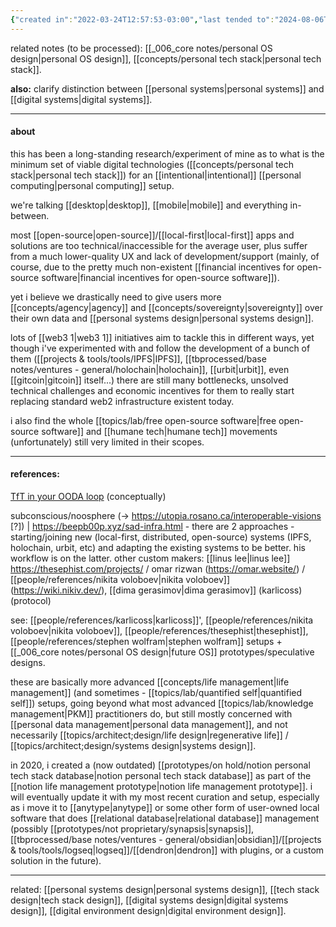 ```yaml
---
{"created in":"2022-03-24T12:57:53-03:00","last tended to":"2024-08-06T16:14:30-03:00","aliases":["minimum viable intentional tech stack setup","minimum viable intentional personal operations setup","intentional digital systems setup","minimum viable intentional digital setup","self-management tech setup","minimum viable intentional personal systems setup"],"tags":["experiment","🌿","design","lab"],"dg-publish":true,"permalink":"/experiments/minimum-viable-intentional-personal-systems-setup/","dgPassFrontmatter":true,"created":"2022-03-24T12:57:53.053-03:00","updated":"2024-08-06T16:14:31.530-03:00"}
---
```


related notes (to be processed): [[_006_core notes/personal OS design\|personal OS design]], [[concepts/personal tech stack\|personal tech stack]].

**also:** clarify distinction between [[personal systems\|personal systems]] and [[digital systems\|digital systems]].

---
#### about

this has been a long-standing research/experiment of mine as to what is the minimum set of viable digital technologies ([[concepts/personal tech stack\|personal tech stack]]) for an [[intentional\|intentional]] [[personal computing\|personal computing]] setup.

we're talking [[desktop\|desktop]], [[mobile\|mobile]] and everything in-between.

most [[open-source\|open-source]]/[[local-first\|local-first]] apps and solutions are too technical/inaccessible for the average user, plus suffer from a much lower-quality UX and lack of development/support (mainly, of course, due to the pretty much non-existent [[financial incentives for open-source software\|financial incentives for open-source software]]).

yet i believe we drastically need to give users more [[concepts/agency\|agency]] and [[concepts/sovereignty\|sovereignty]] over their own data and [[personal systems design\|personal systems design]].

lots of [[web3 1\|web3 1]] initiatives aim to tackle this in different ways, yet though i've experimented with and follow the development of a bunch of them ([[projects & tools/tools/IPFS\|IPFS]], [[tbprocessed/base notes/ventures - general/holochain\|holochain]], [[urbit\|urbit]], even [[gitcoin\|gitcoin]] itself...) there are still many bottlenecks, unsolved technical challenges and economic incentives for them to really start replacing standard web2 infrastructure existent today.

i also find the whole [[topics/lab/free open-source software\|free open-source software]] and [[humane tech\|humane tech]] movements (unfortunately) still very limited in their scopes.

---
#### references:

[TfT in your OODA loop](https://subconscious.substack.com/p/tools-for-thought-in-your-ooda-loop) (conceptually)

subconscious/noosphere (-> https://utopia.rosano.ca/interoperable-visions [?]) | https://beepb00p.xyz/sad-infra.html - there are 2 approaches - starting/joining new (local-first, distributed, open-source) systems (IPFS, holochain, urbit, etc) and adapting the existing systems to be better. his workflow is on the latter. other custom makers: [[linus lee\|linus lee]] https://thesephist.com/projects/ / omar rizwan (https://omar.website/) / [[people/references/nikita voloboev\|nikita voloboev]] (https://wiki.nikiv.dev/), [[dima gerasimov\|dima gerasimov]] (karlicoss) (protocol)

see: [[people/references/karlicoss\|karlicoss]]', [[people/references/nikita voloboev\|nikita voloboev]], [[people/references/thesephist\|thesephist]], [[people/references/stephen wolfram\|stephen wolfram]] setups + [[_006_core notes/personal OS design\|future OS]] prototypes/speculative designs.

these are basically more advanced [[concepts/life management\|life management]] (and sometimes - [[topics/lab/quantified self\|quantified self]]) setups, going beyond what most advanced [[topics/lab/knowledge management\|PKM]] practitioners do, but still mostly concerned with [[personal data management\|personal data management]], and not necessarily [[topics/architect;design/life design\|regenerative life]] / [[topics/architect;design/systems design\|systems design]].

in 2020, i created a (now outdated) [[prototypes/on hold/notion personal tech stack database\|notion personal tech stack database]] as part of the [[notion life management prototype\|notion life management prototype]]. i will eventually update it with my most recent curation and setup, especially as i move it to [[anytype\|anytype]] or some other form of user-owned local software that does [[relational database\|relational database]] management (possibly [[prototypes/not proprietary/synapsis\|synapsis]], [[tbprocessed/base notes/ventures - general/obsidian\|obsidian]]/[[projects & tools/tools/logseq\|logseq]]/[[dendron\|dendron]] with plugins, or a custom solution in the future).

---
related: [[personal systems design\|personal systems design]], [[tech stack design\|tech stack design]], [[digital systems design\|digital systems design]], [[digital environment design\|digital environment design]].